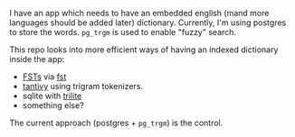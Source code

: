 I have an app which needs to have an embedded english (mand more languages should be added later) dictionary. Currently, I'm using postgres to store the words. `pg_trgm` is used to enable "fuzzy" search.

This repo looks into more efficient ways of having an indexed dictionary inside the app:

- [FSTs](https://en.wikipedia.org/wiki/Finite-state_transducer) via [fst](https://github.com/BurntSushi/fst)
- [tantivy](https://github.com/tantivy-search/tantivy) using trigram tokenizers.
- sqlite with [trilite](https://github.com/jonasfj/trilite)
- something else?

The current approach (postgres + `pg_trgm`) is the control.
